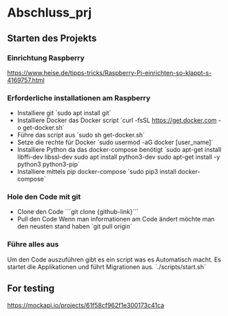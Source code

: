 # Abschluss_prj

## Starten des Projekts

### Einrichtung Raspberry
https://www.heise.de/tipps-tricks/Raspberry-Pi-einrichten-so-klappt-s-4169757.html

### Erforderliche installationen am Raspberry
- Installiere git
´sudo apt install git´
- Installiere Docker das Docker script
´curl -fsSL https://get.docker.com -o get-docker.sh´
- Führe das script aus
´sudo sh get-docker.sh´
- Setze die rechte für Docker
´sudo usermod -aG docker [user_name]´
- Installiere Python da das docker-compose benötigt
´sudo apt-get install libffi-dev libssl-dev
sudo apt install python3-dev
sudo apt-get install -y python3 python3-pip´
- Installiere mittels pip docker-compose
´sudo pip3 install docker-compose´


### Hole den Code mit git
- Clone den Code
´´´git clone {github-link}´´´
- Pull den Code
Wenn man informationen am Code ändert möchte man den neusten stand haben
´git pull origin´

### Führe alles aus
Um den Code auszuführen gibt es ein script was es Automatisch macht.
Es startet die Applikationen und führt Migrationen aus.
´./scripts/start.sh´



## For testing
https://mockapi.io/projects/61f58cf962f1e300173c41ca